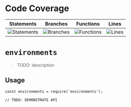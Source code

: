 # Code Coverage
| Statements                  | Branches                | Functions                 | Lines             |
| --------------------------- | ----------------------- | ------------------------- | ----------------- |
| ![Statements](https://img.shields.io/badge/statements-81.36%25-yellow.svg?style=flat) | ![Branches](https://img.shields.io/badge/branches-73.07%25-red.svg?style=flat) | ![Functions](https://img.shields.io/badge/functions-82.87%25-yellow.svg?style=flat) | ![Lines](https://img.shields.io/badge/lines-81.44%25-yellow.svg?style=flat) |
# `environments`

> TODO: description

## Usage

```
const environments = require('environments');

// TODO: DEMONSTRATE API
```